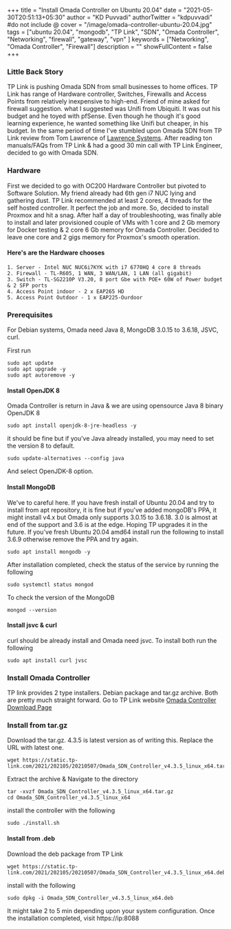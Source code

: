 +++
title = "Install Omada Controller on Ubuntu 20.04"
date = "2021-05-30T20:51:13+05:30"
author = "KD Puvvadi"
authorTwitter = "kdpuvvadi" #do not include @
cover = "/image/omada-controller-ubuntu-20.04.jpg"
tags = ["ubuntu 20.04", "mongodb", "TP Link", "SDN", "Omada Controller", "Networking", "firewall", "gateway", "vpn" ]
keywords = ["Networking", "Omada Controller", "Firewall"]
description = ""
showFullContent = false
+++

### Little Back Story

TP Link is pushing Omada SDN from small businesses to home offices. TP Link has range of Hardware controller, Switches, Firewalls and Access Points from relatively inexpensive to high-end. Friend of mine asked for firewall suggestion. what I suggested was Unifi from Ubiquiti. It was out his budget and he toyed with pfSense. Even though he though it's good learning experience, he wanted something like Unifi but cheaper, in his budget. In the same period of time I've stumbled upon Omada SDN from TP Link review from Tom Lawrence of [Lawrence Systems](https://www.youtube.com/user/TheTecknowledge/featured). After reading ton manuals/FAQs from TP Link & had a good 30 min call with TP Link Engineer, decided to go with Omada SDN. 

### Hardware 

First we decided to go with OC200 Hardware Controller but pivoted to Software Solution. My friend already had 6th gen i7 NUC lying and gathering dust. TP Link recommended at least 2 cores, 4 threads for the self hosted controller. It perfect the job and more. So, decided to install Proxmox and hit a snag. After half a day of troubleshooting, was finally able to install and later provisioned couple of VMs with 1 core and 2 Gb memory for Docker testing & 2 core 6 Gb memory for Omada Controller. Decided to leave one core and 2 gigs memory for Proxmox's smooth operation. 

#### Here's are the Hardware chooses 

    1. Server - Intel NUC NUC6i7KYK with i7 6770HQ 4 core 8 threads
    2. Firewall - TL-R605, 1 WAN, 3 WAN/LAN, 1 LAN (all gigabit)
    3. Switch - TL-SG2210P V3.20, 8 port Gbe with POE+ 60W of Power budget & 2 SFP ports
    4. Access Point indoor - 2 x EAP265 HD 
    5. Access Point Outdoor - 1 x EAP225-Ourdoor

### Prerequisites 

For Debian systems, Omada need Java 8, MongoDB 3.0.15 to 3.6.18, JSVC, curl. 

First run 

````shell
sudo apt update 
sudo apt upgrade -y 
sudo apt autoremove -y 
````

#### Install OpenJDK 8

Omada Controller is return in Java & we are using opensource Java 8 binary OpenJDK 8

````shell
sudo apt install openjdk-8-jre-headless -y
````
it should be fine but if you've Java already installed, you may need to set the version 8 to default. 

````shell
sudo update-alternatives --config java
````
And select OpenJDK-8 option.

#### Install MongoDB

We've to careful here. If you have fresh install of Ubuntu 20.04 and try to install from apt repository, it is fine but if you've added mongoDB's PPA, it might install v4.x but Omada only supports 3.0.15 to 3.6.18. 3.0 is almost at end of the support and 3.6 is at the edge. Hoping TP upgrades it in the future. If you've fresh Ubuntu 20.04 amd64 install run the following to install 3.6.9 otherwise remove the PPA and try again. 

````shell
sudo apt install mongodb -y
````
After installation completed, check the status of the service by running the following

````shell
sudo systemctl status mongod
````

To check the version of the MongoDB

````shell
mongod --version
````

#### Install jsvc & curl

curl should be already install and Omada need jsvc. To install both run the following

````shell
sudo apt install curl jvsc
````

### Install Omada Controller

TP link provides 2 type installers. Debian package and tar.gz archive. Both are pretty much straight forward. Go to TP Link website [Omada Controller Download Page](https://www.tp-link.com/in/support/download/omada-software-controller/#Controller_Software)

### Install from tar.gz

Download the tar.gz. 4.3.5 is latest version as of writing this. Replace the URL  with latest one.

````shell
wget https://static.tp-link.com/2021/202105/20210507/Omada_SDN_Controller_v4.3.5_linux_x64.tar.gz
````

Extract the archive & Navigate to the directory

````shell
tar -xvzf Omada_SDN_Controller_v4.3.5_linux_x64.tar.gz
cd Omada_SDN_Controller_v4.3.5_linux_x64
````
install the controller with the following

````shell
sudo ./install.sh
````

#### Install from .deb

Download the deb package from TP Link

```shell 
wget https://static.tp-link.com/2021/202105/20210507/Omada_SDN_Controller_v4.3.5_linux_x64.deb
```` 

install with the following

````shell
sudo dpkg -i Omada_SDN_Controller_v4.3.5_linux_x64.deb
````

It might take 2 to 5 min depending upon your system configuration. Once the installation completed, visit https://ip:8088


